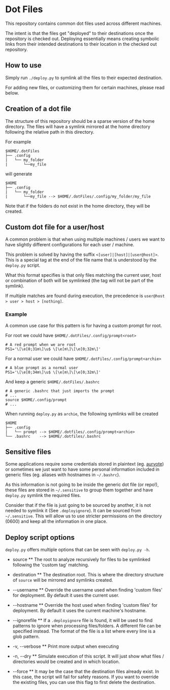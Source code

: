 # Dot Files
This repository contains common dot files used across different machines.

The intent is that the files get "deployed" to their destinations once the repository is checked out. Deploying essentially means creating symbolic links from their intended destinations to their location in the checked out repository.

## How to use

Simply run `./deploy.py` to symlink all the files to their expected destination.

For adding new files, or customizing them for certain machines, please read below.

## Creation of a dot file
The structure of this repository should be a sparse version of the home directory. The files will have a symlink mirrored at the home directory following the relative path in this directory.

For example

    $HOME/.dotFiles
    ├── .config
    |   └── my_folder
    |       └──my_file
    
will generate

    $HOME
    ├── .config
    |   └── my_folder
    |       └──my_file --> $HOME/.dotFiles/.config/my_folder/my_file
    
Note that if the folders do not exist in the home directory, they will be created.

## Custom dot file for a user/host
A common problem is that when using multiple machines / users we want to have slightly different configurations for each user / machine.

This problem is solved by having the suffix
`<[user]|[host]|[user@host]>`. This is a special tag at the end of the file name that is understood by the `deploy.py` script.

What this format specifies is that only files matching the current user, host or combination of both will be symlinked (the tag will not be part of the symlink).

If multiple matches are found during execution, the precedence is `user@host > user > host > [nothing]`.

### Example
A common use case for this pattern is for having a custom prompt for root.

For root we could have `$HOME/.dotFiles/.config/prompt<root>`
    
    # A red prompt when we are root
    PS1='\[\e[0;31m\]\u$ \[\e[m\]\[\e[0;32m\]'
    
For a normal user we could have `$HOME/.dotFiles/.config/prompt<archie>`

    # A blue prompt as a normal user
    PS1='\[\e[0;34m\]\u$ \[\e[m\]\[\e[0;32m\]'
    
And keep a generic `$HOME/.dotFiles/.bashrc`

    # A generic .bashrc that just imports the prompt
    # ...
    source $HOME/.config/prompt
    # ...

When running `deploy.py` as `archie`, the following symlinks will be created

    $HOME
    ├── .config
    |   └── prompt --> $HOME/.dotfiles/.config/prompt<archie>
    └── .bashrc    --> $HOME/.dotfiles/.bashrc

## Sensitive files

Some applications require some credentials stored in plaintext (eg. [aurvote](https://aur.archlinux.org/packages/aurvote)) or sometimes we just want to have some personal information included in generic files (eg. aliases with hostnames in `~/.bashrc`). 

As this information is not going to be inside the generic dot file (or repo!), these files are stored in `~/.sensitive` to group them together and have `deploy.py` symlink the required files.

Consider that if the file is just going to be sourced by another, it is not needed to symlink it (See `.deployignore`). It can be sourced from `~/.sensitive`. This will allow us to use stricter permissions on the directory (0600) and keep all the information in one place.

## Deploy script options
`deploy.py` offers multiple options that can be seen with `deploy.py -h`.

* source
** The root to analyze recursively for files to be symlinked following the 'custom tag' matching.

* destination
** The destination root. This is where the directory structure of `source` will be mirrored and symlinks created.

* --username
** Override the username used when finding 'custom files' for deployment. By default it uses the current user.

* --hostname
** Override the host used when finding 'custom files' for deployment. By default it uses the current machine's hostname.

* --ignorefile
** If a `.deployignore` file is found, it will be used to find patterns to ignore when processing files/folders. A different file can be specified instead. The format of the file is a list where every line is a glob pattern.

* -v, --verbose
** Print more output when executing

* -n, --dry
** Simulate execution of this script. It will just show what files / directories would be created and in which location.

* --force
** It may be the case that the destination files already exist. In this case, the script will fail for safety reasons. If you want to override the existing files, you can use this flag to first delete the destination.

